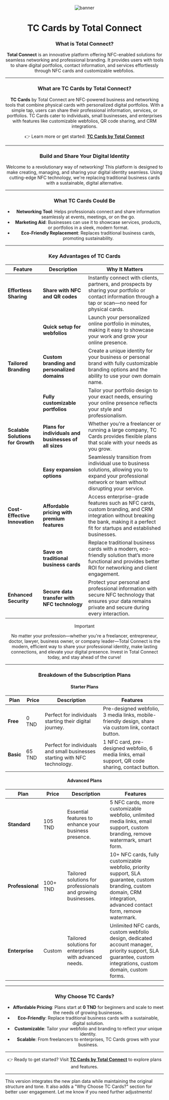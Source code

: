 

<center>

![banner](https://github.com/user-attachments/assets/0699e84b-87bf-4931-a473-35a332889a6a)

# TC Cards by Total Connect

### **What is Total Connect?**  
**Total Connect** is an innovative platform offering NFC-enabled solutions for seamless networking and professional branding. It provides users with tools to share digital portfolios, contact information, and services effortlessly through NFC cards and customizable webfolios.

---

### **What are TC Cards by Total Connect?**  
**TC Cards** by Total Connect are NFC-powered business and networking tools that combine physical cards with personalized digital portfolios. With a simple tap, users can share their professional information, services, or portfolios. TC Cards cater to individuals, small businesses, and enterprises with features like customizable webfolios, QR code sharing, and CRM integrations.  

👉 Learn more or get started: [**TC Cards by Total Connect**](https://tccards.tn)  

---

### **Build and Share Your Digital Identity**  
Welcome to a revolutionary way of networking! This platform is designed to make creating, managing, and sharing your digital identity seamless. Using cutting-edge NFC technology, we're replacing traditional business cards with a sustainable, digital alternative.

---

### **What TC Cards Could Be**

- **Networking Tool**: Helps professionals connect and share information seamlessly at events, meetings, or on the go.
- **Marketing Aid**: Businesses can use it to showcase services, products, or portfolios in a sleek, modern format.
- **Eco-Friendly Replacement**: Replaces traditional business cards, promoting sustainability.

---

### **Key Advantages of TC Cards**

| **Feature**                        | **Description**                                                                                                                                                        | **Why It Matters**                                                                                                                                                                   |
|------------------------------------|------------------------------------------------------------------------------------------------------------------------------------------------------------------------|------------------------------------------------------------------------------------------------------------------------------------------------------------------------------------------|
| **Effortless Sharing**             | **Share with NFC and QR codes**                                                                                                                                        | Instantly connect with clients, partners, and prospects by sharing your portfolio or contact information through a tap or scan—no need for physical cards.                             |
|                                    | **Quick setup for webfolios**                                                                                                                                           | Launch your personalized online portfolio in minutes, making it easy to showcase your work and grow your online presence.                                                                  |
| **Tailored Branding**              | **Custom branding and personalized domains**                                                                                                                           | Create a unique identity for your business or personal brand with fully customizable branding options and the ability to use your own domain name.                                        |
|                                    | **Fully customizable portfolios**                                                                                                                                       | Tailor your portfolio design to your exact needs, ensuring your online presence reflects your style and professionalism.                                                                  |
| **Scalable Solutions for Growth**  | **Plans for individuals and businesses of all sizes**                                                                                                                  | Whether you're a freelancer or running a large company, TC Cards provides flexible plans that scale with your needs as you grow.                                                           |
|                                    | **Easy expansion options**                                                                                                                                             | Seamlessly transition from individual use to business solutions, allowing you to expand your professional network or team without disrupting your service.                                |
| **Cost-Effective Innovation**      | **Affordable pricing with premium features**                                                                                                                           | Access enterprise-grade features such as NFC cards, custom branding, and CRM integration without breaking the bank, making it a perfect fit for startups and established businesses.    |
|                                    | **Save on traditional business cards**                                                                                                                                  | Replace traditional business cards with a modern, eco-friendly solution that’s more functional and provides better ROI for networking and client engagement.                             |
| **Enhanced Security**              | **Secure data transfer with NFC technology**                                                                                                                           | Protect your personal and professional information with secure NFC technology that ensures your data remains private and secure during every interaction.                                 |

> [!IMPORTANT]
> No matter your profession—whether you're a freelancer, entrepreneur, doctor, lawyer, business owner, or company leader—Total Connect is the modern, efficient way to share your professional identity, make lasting connections, and elevate your digital presence. Invest in Total Connect today, and stay ahead of the curve!

---

### **Breakdown of the Subscription Plans**

#### **Starter Plans**
| **Plan**             | **Price**   | **Description**                                                                                                     | **Features**                                                                                                                                                                 |
|----------------------|-------------|---------------------------------------------------------------------------------------------------------------------|---------------------------------------------------------------------------------------------------------------------------------------------------------------------------|
| **Free**             | 0 TND       | Perfect for individuals starting their digital journey.                                                             | Pre-designed webfolio, 3 media links, mobile-friendly design, share via custom link, contact button.                                                                       |
| **Basic**            | 65 TND      | Perfect for individuals and small businesses starting with NFC technology.                                          | 1 NFC card, pre-designed webfolio, 6 media links, email support, QR code sharing, contact button.                                                            |

#### **Advanced Plans**
| **Plan**             | **Price**   | **Description**                                                                                                     | **Features**                                                                                                                                                                 |
|----------------------|-------------|---------------------------------------------------------------------------------------------------------------------|---------------------------------------------------------------------------------------------------------------------------------------------------------------------------|
| **Standard**         | 105 TND     | Essential features to enhance your business presence.                                                               | 5 NFC cards, more customizable webfolio, unlimited media links, email support, custom branding, remove watermark, smart form.                                              |
| **Professional**           | 100+ TND    | Tailored solutions for professionals and growing businesses.                                                        | 10+ NFC cards, fully customizable webfolio, priority support, SLA guarantee, custom branding, custom domain, CRM integration, advanced contact form, remove watermark.      |
| **Enterprise**       | Custom      | Tailored solutions for enterprises with advanced needs.                                                             | Unlimited NFC cards, custom webfolio design, dedicated account manager, priority support, SLA guarantee, custom integrations, custom domain, custom forms.                 |

---

### **Why Choose TC Cards?**
- **Affordable Pricing**: Plans start at **0 TND** for beginners and scale to meet the needs of growing businesses.
- **Eco-Friendly**: Replace traditional business cards with a sustainable, digital solution.
- **Customizable**: Tailor your webfolio and branding to reflect your unique identity.
- **Scalable**: From freelancers to enterprises, TC Cards grows with your business.

---

👉 Ready to get started? Visit [**TC Cards by Total Connect**](https://tccards.tn/plans) to explore plans and features.  

</center>

---

This version integrates the new plan data while maintaining the original structure and tone. It also adds a "Why Choose TC Cards?" section for better user engagement. Let me know if you need further adjustments!
